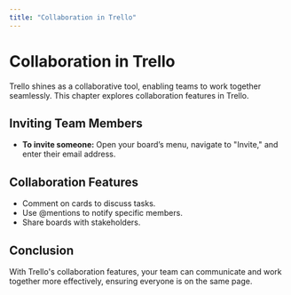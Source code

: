 ```yaml
---
title: "Collaboration in Trello"
---
```


# Collaboration in Trello

Trello shines as a collaborative tool, enabling teams to work together seamlessly. This chapter explores collaboration features in Trello.

## Inviting Team Members

- **To invite someone:** Open your board’s menu, navigate to "Invite," and enter their email address.

## Collaboration Features

- Comment on cards to discuss tasks.
- Use @mentions to notify specific members.
- Share boards with stakeholders.

## Conclusion

With Trello's collaboration features, your team can communicate and work together more effectively, ensuring everyone is on the same page.
